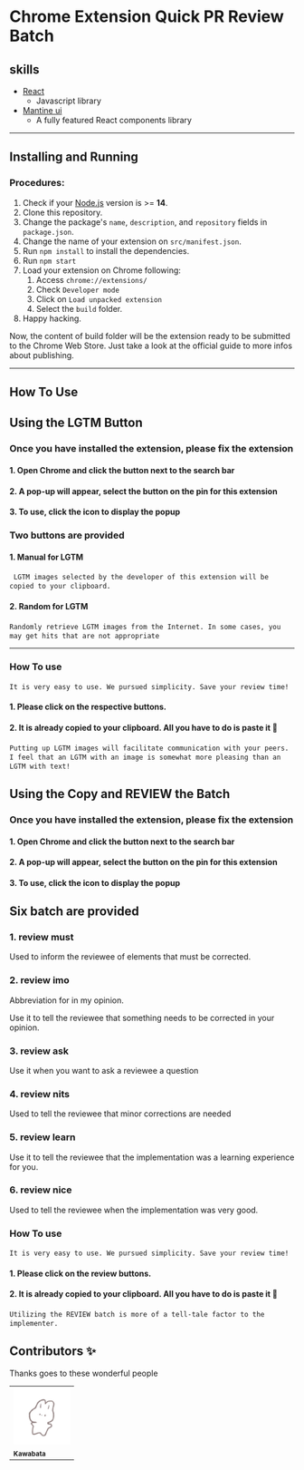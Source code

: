 # Chrome Extension Quick PR Review Batch

## skills

- [React](https://beta.reactjs.org/)
    -  Javascript library
- [Mantine ui](https://beta.reactjs.org/)
    -  A fully featured React components library

-------
## Installing and Running

### Procedures:

1. Check if your [Node.js](https://nodejs.org/) version is >= **14**.
2. Clone this repository.
3. Change the package's `name`, `description`, and `repository` fields in `package.json`.
4. Change the name of your extension on `src/manifest.json`.
5. Run `npm install` to install the dependencies.
6. Run `npm start`
7. Load your extension on Chrome following:
    1. Access `chrome://extensions/`
    2. Check `Developer mode`
    3. Click on `Load unpacked extension`
    4. Select the `build` folder.
8. Happy hacking.

Now, the content of build folder will be the extension ready to be submitted to the Chrome Web Store. Just take a look at the official guide to more infos about publishing.

-------

## How To Use

## Using the LGTM Button
### Once you have installed the extension, please fix the extension

#### 1. Open Chrome and click the button next to the search bar

#### 2. A pop-up will appear, select the button on the pin for this extension

#### 3. To use, click the icon to display the popup

### Two buttons are provided

#### 1. Manual for LGTM

     LGTM images selected by the developer of this extension will be copied to your clipboard.

#### 2. Random for LGTM

    Randomly retrieve LGTM images from the Internet. In some cases, you may get hits that are not appropriate

------

### How To use
    It is very easy to use. We pursued simplicity. Save your review time!

#### 1. Please click on the respective buttons.

#### 2. It is already copied to your clipboard. All you have to do is paste it 🎉

````
Putting up LGTM images will facilitate communication with your peers.
I feel that an LGTM with an image is somewhat more pleasing than an LGTM with text!
````

## Using the Copy and REVIEW the Batch

### Once you have installed the extension, please fix the extension

#### 1. Open Chrome and click the button next to the search bar

#### 2. A pop-up will appear, select the button on the pin for this extension

#### 3. To use, click the icon to display the popup

## Six batch are provided

### 1. review must

Used to inform the reviewee of elements that must be corrected.

### 2. review imo

Abbreviation for in my opinion.

Use it to tell the reviewee that something needs to be corrected in your opinion.

### 3. review ask

Use it when you want to ask a reviewee a question

### 4. review nits

Used to tell the reviewee that minor corrections are needed

### 5. review learn

Use it to tell the reviewee that the implementation was a learning experience for you.

### 6. review nice

Used to tell the reviewee when the implementation was very good.

### How To use
    It is very easy to use. We pursued simplicity. Save your review time!

#### 1. Please click on the review buttons.

#### 2. It is already copied to your clipboard. All you have to do is paste it 🎉

````
Utilizing the REVIEW batch is more of a tell-tale factor to the implementer.
````

## Contributors ✨

Thanks goes to these wonderful people

<!-- ALL-CONTRIBUTORS-LIST:START - Do not remove or modify this section -->
<!-- prettier-ignore-start -->
<!-- markdownlint-disable -->
<table>
  <tr>
    <td><a href="https://twitter.com/haru1125632"><img src="https://github.com/kawabata324/PR_Review_Batch/blob/master/src/assets/img/usa.jpg" width="100px;" alt=""/><br /><sub><b>Kawabata</b></sub></a><br />
</table>
